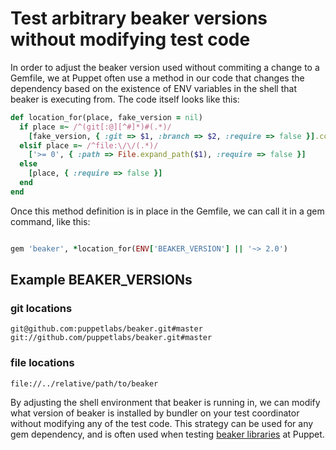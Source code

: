# Test arbitrary beaker versions without modifying test code

In order to adjust the beaker version used without commiting a change to a Gemfile, we at Puppet often use a method in our code that changes the dependency based on the existence of ENV variables in the shell that beaker is executing from. The code itself looks like this:

```ruby
def location_for(place, fake_version = nil)
  if place =~ /^(git[:@][^#]*)#(.*)/
    [fake_version, { :git => $1, :branch => $2, :require => false }].compact
  elsif place =~ /^file:\/\/(.*)/
    ['>= 0', { :path => File.expand_path($1), :require => false }]
  else
    [place, { :require => false }]
  end
end
```

Once this method definition is in place in the Gemfile, we can call it in a gem command, like this:

```ruby

gem 'beaker', *location_for(ENV['BEAKER_VERSION'] || '~> 2.0')
```

## Example BEAKER_VERSIONs

### git locations

```
git@github.com:puppetlabs/beaker.git#master
git://github.com/puppetlabs/beaker.git#master
```

### file locations

```
file://../relative/path/to/beaker
```

By adjusting the shell environment that beaker is running in, we can modify what version of beaker is installed by bundler on your test coordinator without modifying any of the test code. This strategy can be used for any gem dependency, and is often used when testing [beaker libraries](../concepts/beaker_libraries.md) at Puppet.
